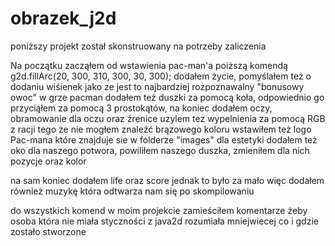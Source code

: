 # obrazek_j2d
poniższy projekt  został skonstruowany na potrzeby zaliczenia

Na początku zacząłem od wstawienia pac-man'a poiższą komendą
 g2d.fillArc(20, 300, 310, 300, 30, 300);
dodałem życie, pomyślałem też o dodaniu wiśienek jako ze jest to najbardziej rozpoznawalny "bonusowy owoc" w grze pacman
dodałem też duszki za pomocą koła, odpowiednio go przyciąłem za pomocą 3 prostokątów, na koniec dodałem oczy, obramowanie dla
oczu oraz źrenice
uzylem tez wypelnienia za pomocą RGB z racji tego że nie mogłem znaleźć brązowego koloru
wstawiłem też logo Pac-mana które znajduje sie w folderze "images" 
dla estetyki dodałem też oko dla naszego potwora, powiliłem naszego duszka, zmieniłem dla nich pozycje oraz kolor

na sam koniec dodałem life oraz score jednak to było za mało więc dodałem również muzykę która odtwarza nam się po skompilowaniu

do wszystkich komend w moim projekcie zamieściłem komentarze żeby osoba która nie miała styczności z java2d rozumiała mniejwiecej 
co i gdzie zostało stworzone
